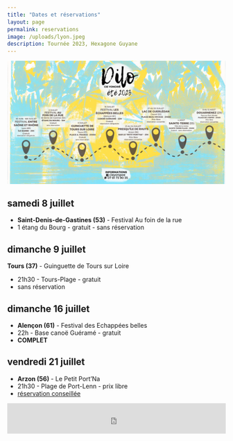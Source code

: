 ```yaml
---
title: "Dates et réservations"
layout: page
permalink: reservations
image: /uploads/lyon.jpeg
description: Tournée 2023, Hexagone Guyane
---
```


![agenda de la tournée 2023](/uploads/reservations/tournee-2023.png)
## samedi 8 juillet
- **Saint-Denis-de-Gastines (53)** - Festival Au foin de la rue
- 1 étang du Bourg - gratuit - sans réservation

## dimanche 9 juillet
**Tours (37)** - Guinguette de Tours sur Loire
- 21h30 - Tours-Plage - gratuit
- sans réservation

## dimanche 16 juillet
- **Alençon (61)** - Festival des Echappées belles
- 22h - Base canoë Guéramé - gratuit
- **COMPLET**

## vendredi 21 juillet
- **Arzon (56)** - Le Petit Port’Na
- 21h30 - Plage de Port-Lenn - prix libre
- [réservation conseillée](https://www.helloasso.com/associations/les-connards-laques/evenements/dilo-a-arzon-vendredi-21-juillet)
<iframe id="haWidget" allowtransparency="true" src="https://www.helloasso.com/associations/les-connards-laques/evenements/dilo-a-arzon-vendredi-21-juillet/widget-bouton" style="width: 100%; height: 70px; border: none;"></iframe>

